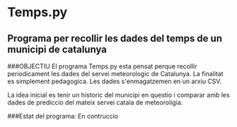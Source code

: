 
# Temps.py 
## Programa per recollir les dades del temps de un municipi de catalunya

###OBJECTIU
El programa Temps.py esta pensat perque recollir periodicament les dades del servei meteorologic de Catalunya.
La finalitat es simplement pedagogica. Les dades s'enmagatzemen en un arxiu CSV. 

La idea inicial es tenir un historic del municipi en questio i comparar amb les dades de prediccio del mateix servei catala de meteoroligia.

###Estat del programa: 
En contruccio


